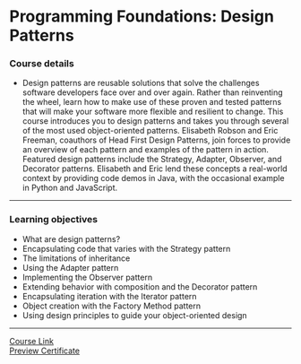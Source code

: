 # Programming Foundations: Design Patterns

### Course details

- Design patterns are reusable solutions that solve the challenges software developers face over and over again. Rather than reinventing the wheel, learn how to make use of these proven and tested patterns that will make your software more flexible and resilient to change. This course introduces you to design patterns and takes you through several of the most used object-oriented patterns. Elisabeth Robson and Eric Freeman, coauthors of Head First Design Patterns, join forces to provide an overview of each pattern and examples of the pattern in action. Featured design patterns include the Strategy, Adapter, Observer, and Decorator patterns. Elisabeth and Eric lend these concepts a real-world context by providing code demos in Java, with the occasional example in Python and JavaScript.

---

### Learning objectives

- What are design patterns?
- Encapsulating code that varies with the Strategy pattern
- The limitations of inheritance
- Using the Adapter pattern
- Implementing the Observer pattern
- Extending behavior with composition and the Decorator pattern
- Encapsulating iteration with the Iterator pattern
- Object creation with the Factory Method pattern
- Using design principles to guide your object-oriented design

---

[Course Link](https://www.linkedin.com/learning/programming-foundations-design-patterns-2/)
<br>[Preview Certificate](https://www.linkedin.com/learning/certificates/40cfdd63bf959974722672340c22655e8ba575af2f7e8d1c451215b2a9b00d75)
